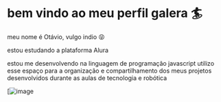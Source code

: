 # bem vindo ao meu perfil galera 🏄 

meu nome é Otávio, vulgo indio 😝 

estou estudando a plataforma Alura

estou me desenvolvendo na linguagem de programação javascript
utilizo esse espaço para a organização e compartilhamento dos meus projetos desenvolvidos durante as aulas de tecnologia e robótica 


[![image](https://github.com/Odjcg/Odjcg/assets/172065204/ab4e5c05-f4d5-4c19-bab4-399d23c377ef)
